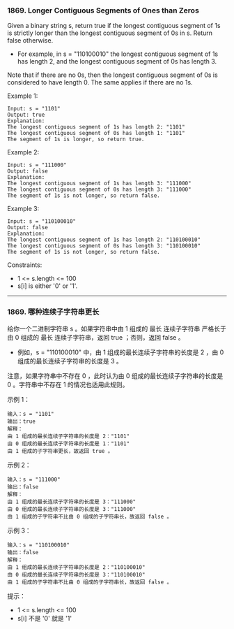 ### 1869. Longer Contiguous Segments of Ones than Zeros
Given a binary string s, return true if the longest contiguous segment of 1s is strictly longer than the longest contiguous segment of 0s in s. Return false otherwise.

* For example, in s = "110100010" the longest contiguous segment of 1s has length 2, and the longest contiguous segment of 0s has length 3.

Note that if there are no 0s, then the longest contiguous segment of 0s is considered to have length 0. The same applies if there are no 1s.



Example 1:

	Input: s = "1101"
	Output: true
	Explanation:
	The longest contiguous segment of 1s has length 2: "1101"
	The longest contiguous segment of 0s has length 1: "1101"
	The segment of 1s is longer, so return true.

Example 2:

	Input: s = "111000"
	Output: false
	Explanation:
	The longest contiguous segment of 1s has length 3: "111000"
	The longest contiguous segment of 0s has length 3: "111000"
	The segment of 1s is not longer, so return false.

Example 3:

	Input: s = "110100010"
	Output: false
	Explanation:
	The longest contiguous segment of 1s has length 2: "110100010"
	The longest contiguous segment of 0s has length 3: "110100010"
	The segment of 1s is not longer, so return false.



Constraints:

* 1 <= s.length <= 100
* s[i] is either '0' or '1'.

----

### 1869. 哪种连续子字符串更长
给你一个二进制字符串 s 。如果字符串中由 1 组成的 最长 连续子字符串 严格长于 由 0 组成的 最长 连续子字符串，返回 true ；否则，返回 false 。

* 例如，s = "110100010" 中，由 1 组成的最长连续子字符串的长度是 2 ，由 0 组成的最长连续子字符串的长度是 3 。

注意，如果字符串中不存在 0 ，此时认为由 0 组成的最长连续子字符串的长度是 0 。字符串中不存在 1 的情况也适用此规则。



示例 1：

	输入：s = "1101"
	输出：true
	解释：
	由 1 组成的最长连续子字符串的长度是 2："1101"
	由 0 组成的最长连续子字符串的长度是 1："1101"
	由 1 组成的子字符串更长，故返回 true 。

示例 2：

	输入：s = "111000"
	输出：false
	解释：
	由 1 组成的最长连续子字符串的长度是 3："111000"
	由 0 组成的最长连续子字符串的长度是 3："111000"
	由 1 组成的子字符串不比由 0 组成的子字符串长，故返回 false 。

示例 3：

	输入：s = "110100010"
	输出：false
	解释：
	由 1 组成的最长连续子字符串的长度是 2："110100010"
	由 0 组成的最长连续子字符串的长度是 3："110100010"
	由 1 组成的子字符串不比由 0 组成的子字符串长，故返回 false 。



提示：

* 1 <= s.length <= 100
* s[i] 不是 '0' 就是 '1'

